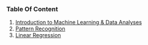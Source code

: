 ### Table Of Content

1. [Introduction to Machine Learning & Data Analyses](./Introduction.md)
2. [Pattern Recognition](./PatternReocognition.md)
3. [Linear Regression](./LinearRegressionModel.md)
